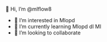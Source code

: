 👋 Hi, I’m @mlflow8
- 👀 I’m interested in Mlopd
- 🌱 I’m currently learning Mlopd dl Ml 
- 💞️ I’m looking to collaborate 


<!---
mlflow8/mlflow8 is a ✨ special ✨ repository because its `README.md` (this file) appears on your GitHub profile.
You can click the Preview link to take a look at your changes.
--->

